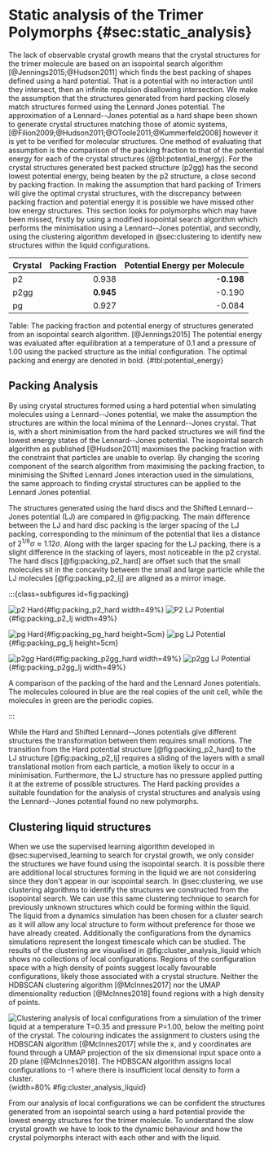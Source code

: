 # Static analysis of the Trimer Polymorphs {#sec:static_analysis}

The lack of observable crystal growth
means that the crystal structures for the trimer molecule
are based on an isopointal search algorithm [@Jennings2015;@Hudson2011]
which finds the best packing of shapes defined using a hard potential.
That is a potential with no interaction until they intersect,
then an infinite repulsion disallowing intersection.
We make the assumption that the structures generated from hard packing
closely match structures formed using the Lennard Jones potential.
The approximation of a Lennard--Jones potential as a hard shape
been shown to generate crystal structures
matching those of atomic systems, [@Filion2009;@Hudson2011;@OToole2011;@Kummerfeld2008]
however it is yet to be verified for molecular structures.
One method of evaluating that assumption
is the comparison of the packing fraction to that of the potential energy
for each of the crystal structures (@tbl:potential_energy).
For the crystal structures generated best packed structure (p2gg)
has the second lowest potential energy,
being beaten by the p2 structure,
a close second by packing fraction.
In making the assumption that hard packing of Trimers
will give the optimal crystal structures,
with the discrepancy between packing fraction and potential energy
it is possible we have missed other low energy structures.
This section looks for polymorphs which may have been missed,
firstly by using a modified isopointal search algorithm
which performs the minimisation using a Lennard--Jones potential,
and secondly, using the clustering algorithm developed in @sec:clustering
to identify new structures within the liquid configurations.

Crystal| Packing Fraction |Potential Energy per Molecule
-------| ----------------:|-------------:
p2     | 0.938            | **-0.198**
p2gg   | **0.945**        | -0.190
pg     | 0.927            | -0.084

Table: The packing fraction and potential energy of structures generated
from an isopointal search algorithm. [@Jennings2015]
The potential energy was evaluated after equilibration at a
temperature of 0.1 and a pressure of 1.00
using the packed structure as the initial configuration.
The optimal packing and energy are denoted in bold. {#tbl:potential_energy}

## Packing Analysis

By using crystal structures formed using a hard potential
when simulating molecules using a Lennard--Jones potential,
we make the assumption the structures
are within the local minima of the Lennard--Jones crystal.
That is, with a short minimisation from the hard packed structures
we will find the lowest energy states of the Lennard--Jones potential.
The isopointal search algorithm as published [@Hudson2011]
maximises the packing fraction with the constraint
that particles are unable to overlap.
By changing the scoring component of the search algorithm from
maximising the packing fraction,
to minimising the Shifted Lennard Jones interaction used in the simulations,
the same approach to finding crystal structures
can be applied to the Lennard Jones potential.

The structures generated using
the hard discs and the Shifted Lennard--Jones potential (LJ)
are compared in @fig:packing.
The main difference between the LJ and hard disc packing
is the larger spacing of the LJ packing,
corresponding to the minimum of the potential
that lies a distance of $2^{1/6}\sigma \approx 1.12\sigma$.
Along with the larger spacing for the LJ packing,
there is a slight difference in the stacking of layers,
most noticeable in the p2 crystal.
The hard discs [@fig:packing_p2_hard] are offset
such that the small molecules sit in the concavity between
the small and large particle
while the LJ molecules [@fig:packing_p2_lj] are aligned
as a mirror image.

:::{class=subfigures id=fig:packing}

![p2 Hard](../Projects/Crystal_Melting/figures/Trimer-p2-Hard.svg){#fig:packing_p2_hard width=49%}
![P2 LJ Potential](../Projects/Crystal_Melting/figures/Trimer-p2-LJ.svg){#fig:packing_p2_lj width=49%}

![pg
Hard](../Projects/Crystal_Melting/figures/Trimer-p1g1-Hard.svg){#fig:packing_pg_hard height=5cm}
![pg LJ
Potential](../Projects/Crystal_Melting/figures/Trimer-p1g1-LJ.svg){#fig:packing_pg_lj height=5cm}

![p2gg
Hard](../Projects/Crystal_Melting/figures/Trimer-p2gg-Hard.svg){#fig:packing_p2gg_hard width=49%}
![p2gg LJ
Potential](../Projects/Crystal_Melting/figures/Trimer-p2gg-LJ.svg){#fig:packing_p2gg_lj width=49%}

A comparison of the packing of the hard and the Lennard Jones potentials.
The molecules coloured in blue are the real copies of the unit cell,
while the molecules in green are the periodic copies.

:::

While the Hard and Shifted Lennard--Jones potentials
give different structures
the transformation between them requires small motions.
The transition from the Hard potential structure [@fig:packing_p2_hard]
to the LJ structure [@fig:packing_p2_lj]
requires a sliding of the layers
with a small translational motion from each particle,
a motion likely to occur in a minimisation.
Furthermore, the LJ structure has no pressure applied
putting it at the extreme of possible structures.
The Hard packing provides a suitable foundation
for the analysis of crystal structures
and analysis using the Lennard--Jones potential
found no new polymorphs.

## Clustering liquid structures

When we use the supervised learning algorithm
developed in @sec:supervised_learning
to search for crystal growth,
we only consider the structures we have found using the isopointal search.
It is possible there are additional local structures forming in the liquid
we are not considering
since they don't appear in our isopointal search.
In @sec:clustering, we use clustering algorithms to identify
the structures we constructed from the isopointal search.
We can use this same clustering technique
to search for previously unknown structures
which could be forming within the liquid.
The liquid from a dynamics simulation
has been chosen for a cluster search
as it will allow any local structure to form
without preference for those we have already created.
Additionally the configurations from the dynamics simulations
represent the longest timescale which can be studied.
The results of the clustering are visualised in @fig:cluster_analysis_liquid
which shows no collections of local configurations.
Regions of the configuration space with a high density of points
suggest locally favourable configurations,
likely those associated with a crystal structure.
Neither the HDBSCAN clustering algorithm [@McInnes2017]
nor the UMAP dimensionality reduction [@McInnes2018]
found regions with a high density of points.

![Clustering analysis of local configurations
from a simulation of the trimer liquid
at a temperature $T=0.35$ and pressure $P=1.00$,
below the melting point of the crystal.
The colouring indicates the assignment to clusters
using the HDBSCAN algorithm [@McInnes2017]
while the x, and y coordinates are found through
a UMAP projection of the six dimensional input space
onto a 2D plane [@McInnes2018].
The HDBSCAN algorithm assigns local configurations
to -1 where there is insufficient local density
to form a cluster.
](../Projects/Crystal_Melting/figures/clustering_liquid.svg){width=80% #fig:cluster_analysis_liquid}

From our analysis of local configurations
we can be confident the structures generated
from an isopointal search using a hard potential
provide the lowest energy structures for the trimer molecule.
To understand the slow crystal growth
we have to look to the dynamic behaviour
and how the crystal polymorphs interact with each other
and with the liquid.
